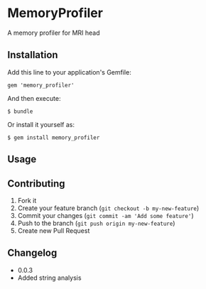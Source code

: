 # MemoryProfiler

A memory profiler for MRI head

## Installation

Add this line to your application's Gemfile:

    gem 'memory_profiler'

And then execute:

    $ bundle

Or install it yourself as:

    $ gem install memory_profiler

## Usage



## Contributing

1. Fork it
2. Create your feature branch (`git checkout -b my-new-feature`)
3. Commit your changes (`git commit -am 'Add some feature'`)
4. Push to the branch (`git push origin my-new-feature`)
5. Create new Pull Request

## Changelog

- 0.0.3
- Added string analysis
